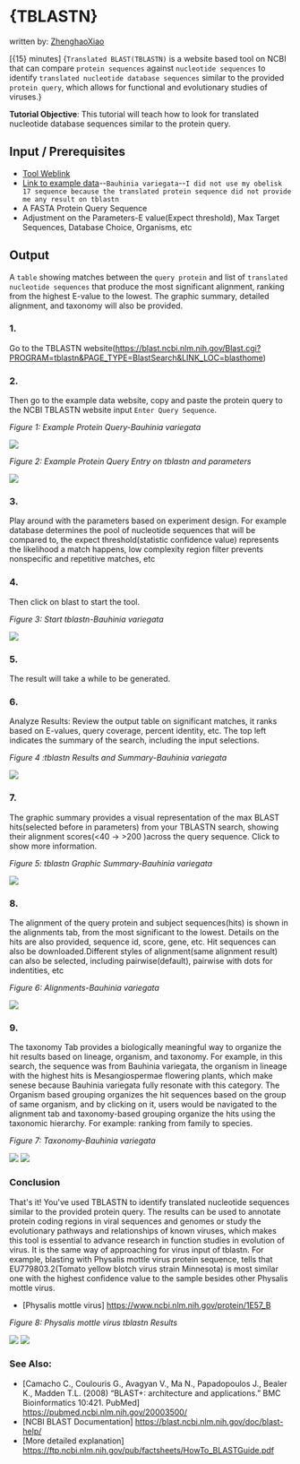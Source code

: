 # {TBLASTN}
written by: [ZhenghaoXiao](https://github.com/ZhenghaoXiao)

[{15} minutes] {`Translated BLAST(TBLASTN)` is a website based tool on NCBI that can compare `protein sequences` against `nucleotide sequences` to identify `translated nucleotide database sequences` similar to the provided `protein query`, which
 allows for functional and evolutionary studies of viruses.}

**Tutorial Objective**: This tutorial will teach how to look for translated nucleotide database sequences similar to the protein query.

## Input / Prerequisites
- [Tool Weblink](https://blast.ncbi.nlm.nih.gov/Blast.cgi?PROGRAM=tblastn&PAGE_TYPE=BlastSearch&LINK_LOC=blasthome)
- [Link to example data](https://www.ncbi.nlm.nih.gov/protein/KAI4295448.1)--`Bauhinia variegata`--`I did not use my obelisk 17 sequence because the translated protein sequence did not provide me any result on tblastn`
- A FASTA Protein Query Sequence
- Adjustment on the Parameters-E value(Expect threshold), Max Target Sequences, Database Choice, Organisms, etc

## Output

A `table` showing matches between the `query protein` and list of `translated nucleotide sequences` that produce the most significant alignment, ranking from the highest E-value to the lowest. The graphic summary, detailed alignment, and taxonomy will also be provided.

### 1. 
Go to the TBLASTN website(https://blast.ncbi.nlm.nih.gov/Blast.cgi?PROGRAM=tblastn&PAGE_TYPE=BlastSearch&LINK_LOC=blasthome)

### 2. 
Then go to the example data website, copy and paste the protein query to the NCBI TBLASTN website input `Enter Query Sequence`.

*Figure 1: Example Protein Query-Bauhinia variegata*

![](img/tblastn/1.png)

*Figure 2: Example Protein Query Entry on tblastn and parameters*

![](img/tblastn/2.png)

### 3. 
Play around with the parameters based on experiment design. For example database determines the pool of nucleotide sequences that will be compared to, the expect threshold(statistic confidence value) represents the likelihood a match happens, low complexity region filter prevents nonspecific and repetitive matches, etc

### 4. 
Then click on blast to start the tool. 

*Figure 3: Start tblastn-Bauhinia variegata*

![](img/tblastn/3.png)

### 5. 
The result will take a while to be generated. 

### 6. 
Analyze Results: Review the output table on significant matches, it ranks based on E-values, query coverage, percent identity, etc. The top left indicates the summary of the search, including the input selections. 

*Figure 4 :tblastn Results and Summary-Bauhinia variegata*

![](img/tblastn/4.png)

### 7. 
The graphic summary provides a visual representation of the max BLAST hits(selected before in parameters) from your TBLASTN search, showing their alignment scores(<40 ->  >200 )across the query sequence. Click to show more information.

*Figure 5: tblastn Graphic Summary-Bauhinia variegata*

![](img/tblastn/5.png)

### 8. 
The alignment of the query protein and subject sequences(hits) is shown in the alignments tab, from the most significant to the lowest. Details on the hits are also provided, sequence id, score, gene, etc. Hit sequences can also be downloaded.Different styles of alignment(same alignment result) can also be selected, including pairwise(default), pairwise with dots for indentities, etc

*Figure 6: Alignments-Bauhinia variegata*

![](img/tblastn/6.png)

### 9. 
The taxonomy Tab provides a biologically meaningful way to organize the hit results based on lineage, organism, and taxonomy. For example, in this search, the sequence was from Bauhinia variegata, the organism in lineage with the highest hits is Mesangiospermae	flowering plants, which make senese because Bauhinia variegata fully resonate with this category. The Organism based grouping organizes the hit sequences based on the group of same organism, and by clicking on it, users would be navigated to the alignment tab and taxonomy-based grouping organize the hits using the taxonomic hierarchy. For example: ranking from family to species. 

*Figure 7: Taxonomy-Bauhinia variegata*

![](img/tblastn/7.png)
![](img/tblastn/8.png)

### Conclusion

That's it! You've used TBLASTN to identify translated nucleotide sequences similar to the provided protein query. The results can be used to annotate protein coding regions in viral sequences and genomes or study the evolutionary pathways and relationships of known viruses, which makes this tool is essential to advance research in function studies in evolution of virus.
It is the same way of approaching for virus input of tblastn. For example, blasting with Physalis mottle virus protein sequence, tells that EU779803.2(Tomato yellow blotch virus strain Minnesota) is most similar one with the highest confidence value to the sample besides other Physalis mottle virus. 
- [Physalis mottle virus] https://www.ncbi.nlm.nih.gov/protein/1E57_B

*Figure 8: Physalis mottle virus tblastn Results*

![](img/tblastn/9.png)
![](img/tblastn/10.png)


### See Also:
- [Camacho C., Coulouris G., Avagyan V., Ma N., Papadopoulos J., Bealer K., Madden T.L. (2008) “BLAST+: architecture and applications.” BMC Bioinformatics 10:421. PubMed] https://pubmed.ncbi.nlm.nih.gov/20003500/ 
- [NCBI BLAST Documentation] https://blast.ncbi.nlm.nih.gov/doc/blast-help/
- [More detailed explanation] https://ftp.ncbi.nlm.nih.gov/pub/factsheets/HowTo_BLASTGuide.pdf

